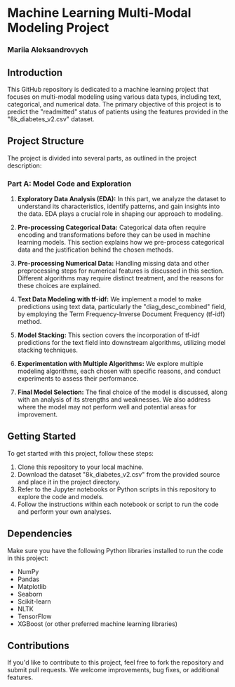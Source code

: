 # Machine Learning Multi-Modal Modeling Project
### Mariia Aleksandrovych

## Introduction
This GitHub repository is dedicated to a machine learning project that focuses on multi-modal modeling using various data types, including text, categorical, and numerical data. The primary objective of this project is to predict the "readmitted" status of patients using the features provided in the "8k_diabetes_v2.csv" dataset.

## Project Structure
The project is divided into several parts, as outlined in the project description:

### Part A: Model Code and Exploration
1. **Exploratory Data Analysis (EDA):** In this part, we analyze the dataset to understand its characteristics, identify patterns, and gain insights into the data. EDA plays a crucial role in shaping our approach to modeling.

2. **Pre-processing Categorical Data:** Categorical data often require encoding and transformations before they can be used in machine learning models. This section explains how we pre-process categorical data and the justification behind the chosen methods.

3. **Pre-processing Numerical Data:** Handling missing data and other preprocessing steps for numerical features is discussed in this section. Different algorithms may require distinct treatment, and the reasons for these choices are explained.

4. **Text Data Modeling with tf-idf:** We implement a model to make predictions using text data, particularly the "diag_desc_combined" field, by employing the Term Frequency-Inverse Document Frequency (tf-idf) method.

5. **Model Stacking:** This section covers the incorporation of tf-idf predictions for the text field into downstream algorithms, utilizing model stacking techniques.

6. **Experimentation with Multiple Algorithms:** We explore multiple modeling algorithms, each chosen with specific reasons, and conduct experiments to assess their performance.

7. **Final Model Selection:** The final choice of the model is discussed, along with an analysis of its strengths and weaknesses. We also address where the model may not perform well and potential areas for improvement.

## Getting Started
To get started with this project, follow these steps:

1. Clone this repository to your local machine.
2. Download the dataset "8k_diabetes_v2.csv" from the provided source and place it in the project directory.
3. Refer to the Jupyter notebooks or Python scripts in this repository to explore the code and models.
4. Follow the instructions within each notebook or script to run the code and perform your own analyses.

## Dependencies
Make sure you have the following Python libraries installed to run the code in this project:

- NumPy
- Pandas
- Matplotlib
- Seaborn
- Scikit-learn
- NLTK
- TensorFlow
- XGBoost (or other preferred machine learning libraries)

## Contributions
If you'd like to contribute to this project, feel free to fork the repository and submit pull requests. We welcome improvements, bug fixes, or additional features.




